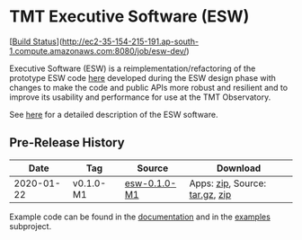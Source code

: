 TMT Executive Software (ESW)
=========================
[[Build Status](http://ec2-35-154-215-191.ap-south-1.compute.amazonaws.com:8080/job/esw-dev/badge/icon)](http://ec2-35-154-215-191.ap-south-1.compute.amazonaws.com:8080/job/esw-dev/)

Executive Software (ESW) is a reimplementation/refactoring of the prototype ESW code [here](https://github.com/tmtsoftware/esw-prototype) 
developed during the ESW design phase with changes to make the code and public APIs
more robust and resilient and to improve its usability and performance for use at the
TMT Observatory.

See [here](https://tmtsoftware.github.io/esw/) for a detailed description of the ESW software.

Pre-Release History
----------------------

| Date | Tag | Source | Download |
|-----|-----|-----|-----|
| 2020-01-22 | v0.1.0-M1 | [esw-0.1.0-M1](https://github.com/tmtsoftware/esw/tree/v0.1.0-M1) | Apps: [zip](https://github.com/tmtsoftware/esw/releases/download/v0.1.0-M1/esw-apps-0.1.0-M1.zip), Source: [tar.gz](https://github.com/tmtsoftware/esw/archive/v0.1.0-M1.tar.gz), [zip](https://github.com/tmtsoftware/esw/archive/v0.1.0-M1.zip) |

Example code can be found in the [documentation](https://tmtsoftware.github.io/esw/) and in the [examples](examples) subproject.